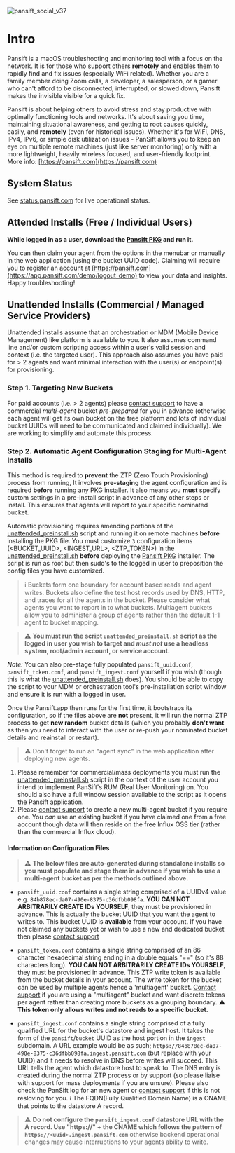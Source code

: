 ![pansift_social_v37](https://user-images.githubusercontent.com/4045949/153039199-940a88e8-1a62-4d78-9c74-48094f541336.jpg)

# Intro 

Pansift is a macOS troubleshooting and monitoring tool with a focus on the network. It is for those who support others **remotely** and enables them to rapidly find and fix issues (especially WiFi related). Whether you are a family member doing Zoom calls, a developer, a salesperson, or a gamer who can't afford to be disconnected, interrupted, or slowed down, Pansift makes the invisible visible for a quick fix.

Pansift is about helping others to avoid stress and stay productive with optimally functioning tools and networks. It's about saving you time, maintaining situational awareness, and getting to root causes quickly, easily, and **remotely** (even for historical issues). Whether it's for WiFi, DNS, IPv4, IPv6, or simple disk utilization issues - PanSift allows you to keep an eye on multiple remote machines (just like server monitoring) only with a more lightweight, heavily wireless focused, and user-friendly footprint. More info: [https://pansift.com](https://pansift.com) 
 
## System Status

See [status.pansift.com](https://status.pansift.com) for live operational status.

## Attended Installs (Free / Individual Users)

**While logged in as a user, download the [Pansift PKG](https://github.com/pansift/p3/raw/main/Pansift-0.6.1.pkg) and run it.**

You can then claim your agent from the options in the menubar or manually in the web application (using the bucket UUID code). Claiming will require you to register an account at [https://pansift.com](https://app.pansift.com/demo/logout_demo) to view your data and insights. Happy troubleshooting!

## Unattended Installs (Commercial / Managed Service Providers)

Unattended installs assume that an orchestration or MDM (Mobile Device Management) like platform is available to you. It also assumes command line and/or custom scripting access within a user's valid session and context (i.e. the targeted user). This approach also assumes you have paid for > 2 agents and want minimal interaction with the user(s) or endpoint(s) for provisioning.

### Step 1. Targeting New Buckets

For paid accounts (i.e. > 2 agents) please [contact support](https://pansift.com/contact) to have a commercial _multi-agent_ bucket _pre-prepared_ for you in advance (otherwise each agent will get its own bucket on the free platform and lots of individual bucket UUIDs will need to be communicated and claimed individually). We are working to simplify and automate this process.

### Step 2. Automatic Agent Configuration Staging for Multi-Agent Installs

This method is required to **prevent** the ZTP (Zero Touch Provisioning) process from running, It involves **pre-staging** the agent configuration and is required **before** running any PKG installer. It also means you **must** specify custom settings in a pre-install script in advance of any other steps or install. This ensures that agents will report to your specific nominated bucket.

Automatic provisioning requires amending portions of the [unattended_preinstall.sh](Scripts/unattended_preinstall.sh) script and running it on remote machines **before** installing the PKG file. You must customize `3` configuration items (<BUCKET_UUID>, <INGEST_URL>, <ZTP_TOKEN>) in the [unattended_preinstall.sh](Scripts/unattended_preinstall.sh) **before** deploying the [Pansift PKG](https://github.com/pansift/p3/raw/main/Pansift-0.6.1.pkg) installer. The script is run as root but then sudo's to the logged in user to preposition the config files you have customized.

> :information_source: Buckets form one boundary for account based reads and agent writes. Buckets also define the test host records used by DNS, HTTP, and traces for all the agents in the bucket. Please consider what agents you want to report in to what buckets. Multiagent buckets allow you to administer a group of agents rather than the default 1-1 agent to bucket mapping.

> :warning: **You must run the script `unattended_preinstall.sh` script as the logged in user you wish to target and *must not* use a headless system, root/admin account, or service account.**

*Note:* You can also pre-stage fully populated `pansift_uuid.conf`, `pansift_token.conf`, and `pansift_ingest.conf` yourself if you wish (though this is what the [unattended_preinstall.sh](Scripts/unattended_preinstall.sh) does). You should be able to copy the script to your MDM or orchestration tool's pre-installation script window and ensure it is run with a logged in user.

Once the Pansift.app then runs for the first time, it bootstraps its configuration, so if the files above are **not** present, it will run the normal ZTP process to get **new random** bucket details (which you probably **don't want** as then you need to interact with the user or re-push your nominated bucket details and reainstall or restart). 

> :warning: Don't forget to run an "agent sync" in the web application after deploying new agents. 

1. Please remember for commercial/mass deployments you must run the [unattended_preinstall.sh](Scripts/unattended_preinstall.sh) script in the context of the user account you intend to implement PanSift's RUM (Real User Monitoring) on. You should also have a full window session available to the script as it opens the Pansift application.
2. Please [contact support](https://pansift.com/contact) to create a new multi-agent bucket if you require one. You _can_ use an existing bucket if you have claimed one from a free account though data will then reside on the free Influx OSS tier (rather than the commercial Influx cloud).

#### Information on Configuration Files

> :warning: **The below files are auto-generated during standalone installs so you must populate and stage them in advance if you wish to use a multi-agent bucket as per the methods outlined above.**

 * `pansift_uuid.conf` contains a single string comprised of a UUIDv4 value e.g. `84b878ec-da07-490e-8375-c36dfbb098fa`. **YOU CAN NOT ARBITRARILY CREATE IDs YOURSELF**, they must be provisioned in advance. This is actually the bucket UUID that you want the agent to writes to. This bucket UUID is **available** from your account. If you have not claimed any buckets yet or wish to use a new and dedicated bucket then please [contact support](https://pansift.com/contact)

 * `pansift_token.conf` contains a single string comprised of an 86 character hexadecimal string ending in a double equals "==" (so it's 88 characters long). **YOU CAN NOT ARBITRARILY CREATE IDs YOURSELF**, they must be provisioned in advance. This ZTP write token is available from the bucket details in your account. The write token for the bucket can be used by multiple agents hence a 'multiagent' bucket. [Contact support](https://pansift.com/contact) if you are using a "multiagent" bucket and want discrete tokens per agent rather than creating more buckets as a grouping boundary. :warning: **This token only allows writes and not reads to a specific bucket.**

 * `pansift_ingest.conf` contains a single string comprised of a fully qualified URL for the bucket's datastore and ingest host. It takes the form of the `pansift`/`bucket` UUID as the host portion in the `ingest` subdomain. A URL example would be as such; `https://84b878ec-da07-490e-8375-c36dfbb098fa.ingest.pansift.com` (but replace with your UUID) and it needs to resolve in DNS before writes will succeed. This URL tells the agent which datastore host to speak to. The DNS entry is created during the normal ZTP process or by support (so please liaise with support for mass deployments if you are unsure). Please also check the PanSift log for an new agent or [contact support](https://pansift.com/contact) if this is not resloving for you. :information_source: The FQDN(Fully Qualified Domain Name) is a CNAME that points to the datastore A record.

> :warning: **Do not configure the `pansift_ingest.conf` datastore URL with the A record. Use "https://" + the CNAME which follows the pattern of `https://<uuid>.ingest.pansift.com`** otherwise backend operational changes may cause interruptions to your agents ability to write.
